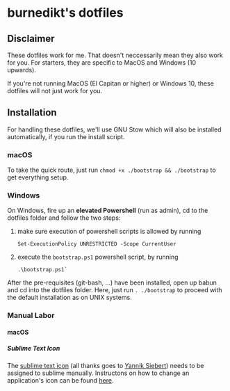 # burnedikt's dotfiles

## Disclaimer

These dotfiles work for me. That doesn't neccessarily mean they also work for you.
For starters, they are specific to MacOS and Windows (10 upwards).

If you're not running MacOS (El Capitan or higher) or Windows 10, these dotfiles will not just work for you.

## Installation

For handling these dotfiles, we'll use GNU Stow which will also be installed automatically, if you run the install script.

### macOS

To take the quick route, just run `chmod +x ./bootstrap && ./bootstrap` to get everything setup.

### Windows

On Windows, fire up an **elevated Powershell** (run as admin), cd to the dotfiles folder and follow the two steps:

1. make sure execution of powershell scripts is allowed by running

    ```
    Set-ExecutionPolicy UNRESTRICTED -Scope CurrentUser
    ```
2. execute the `bootstrap.ps1` powershell script, by running

    ```
    .\bootstrap.ps1`
    ```

After the pre-requisites (git-bash, ...) have been installed, open up babun and
cd into the dotfiles folder. Here, just run `. ./bootstrap` to proceed with the default installation as on UNIX systems.

### Manual Labor

#### macOS

##### Sublime Text Icon

The [sublime text icon](sublime/icon.icns) (all thanks goes to [Yannik Siebert](https://dribbble.com/shots/1827488-Final-Sublime-Text-Replacement-Icon)) needs to be assigned to sublime manually. Instructons on how to change an application's icon can be found [here](http://www.macworld.co.uk/how-to/mac-software/how-change-os-x-yosemites-icons-3597494/).
